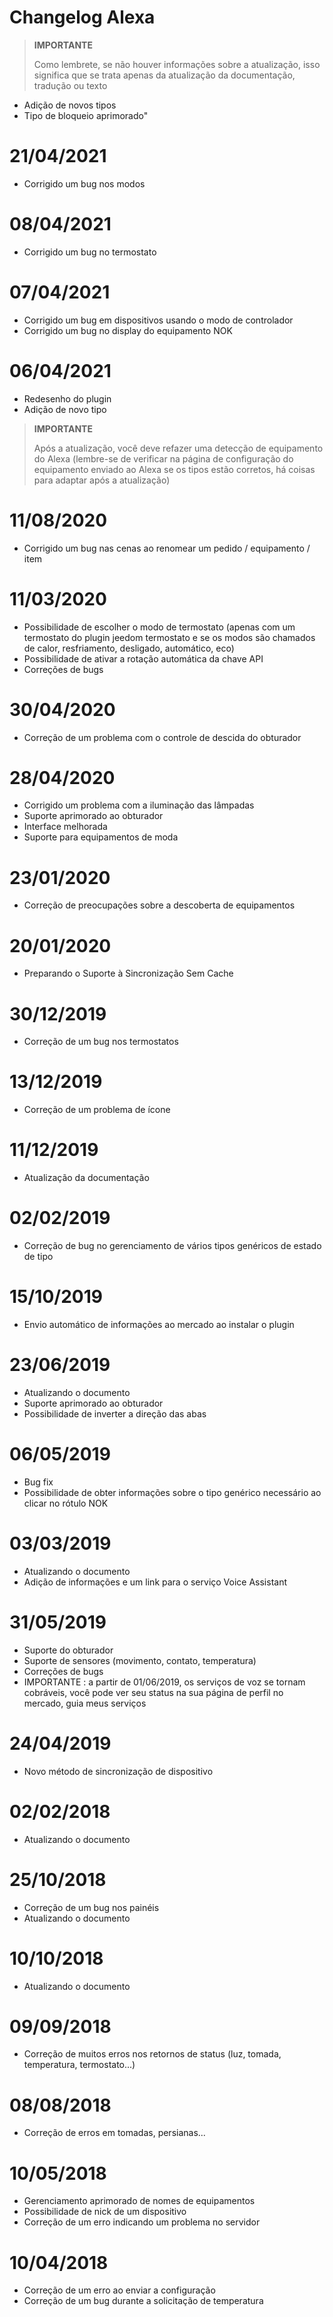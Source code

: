 # Changelog Alexa

>**IMPORTANTE**
>
>Como lembrete, se não houver informações sobre a atualização, isso significa que se trata apenas da atualização da documentação, tradução ou texto

- Adição de novos tipos
- Tipo de bloqueio aprimorado"

# 21/04/2021

- Corrigido um bug nos modos

# 08/04/2021

- Corrigido um bug no termostato

# 07/04/2021

- Corrigido um bug em dispositivos usando o modo de controlador 
- Corrigido um bug no display do equipamento NOK

# 06/04/2021

- Redesenho do plugin
- Adição de novo tipo

>**IMPORTANTE**
>
>Após a atualização, você deve refazer uma detecção de equipamento do Alexa (lembre-se de verificar na página de configuração do equipamento enviado ao Alexa se os tipos estão corretos, há coisas para adaptar após a atualização)


# 11/08/2020

- Corrigido um bug nas cenas ao renomear um pedido / equipamento / item

# 11/03/2020

- Possibilidade de escolher o modo de termostato (apenas com um termostato do plugin jeedom termostato e se os modos são chamados de calor, resfriamento, desligado, automático, eco)
- Possibilidade de ativar a rotação automática da chave API
- Correções de bugs

# 30/04/2020

- Correção de um problema com o controle de descida do obturador

# 28/04/2020

- Corrigido um problema com a iluminação das lâmpadas
- Suporte aprimorado ao obturador
- Interface melhorada
- Suporte para equipamentos de moda

# 23/01/2020

- Correção de preocupações sobre a descoberta de equipamentos

# 20/01/2020

- Preparando o Suporte à Sincronização Sem Cache

# 30/12/2019

- Correção de um bug nos termostatos

# 13/12/2019

- Correção de um problema de ícone

# 11/12/2019

- Atualização da documentação

# 02/02/2019

- Correção de bug no gerenciamento de vários tipos genéricos de estado de tipo

# 15/10/2019

- Envio automático de informações ao mercado ao instalar o plugin

# 23/06/2019

- Atualizando o documento
- Suporte aprimorado ao obturador
- Possibilidade de inverter a direção das abas

# 06/05/2019

- Bug fix
- Possibilidade de obter informações sobre o tipo genérico necessário ao clicar no rótulo NOK

# 03/03/2019

- Atualizando o documento
- Adição de informações e um link para o serviço Voice Assistant

# 31/05/2019

- Suporte do obturador
- Suporte de sensores (movimento, contato, temperatura)
- Correções de bugs
- IMPORTANTE : a partir de 01/06/2019, os serviços de voz se tornam cobráveis, você pode ver seu status na sua página de perfil no mercado, guia meus serviços

# 24/04/2019

- Novo método de sincronização de dispositivo

# 02/02/2018

- Atualizando o documento

# 25/10/2018

- Correção de um bug nos painéis
- Atualizando o documento

# 10/10/2018

- Atualizando o documento

# 09/09/2018

- Correção de muitos erros nos retornos de status (luz, tomada, temperatura, termostato...)

# 08/08/2018

- Correção de erros em tomadas, persianas...

# 10/05/2018

- Gerenciamento aprimorado de nomes de equipamentos
- Possibilidade de nick de um dispositivo
- Correção de um erro indicando um problema no servidor

# 10/04/2018

- Correção de um erro ao enviar a configuração
- Correção de um bug durante a solicitação de temperatura
